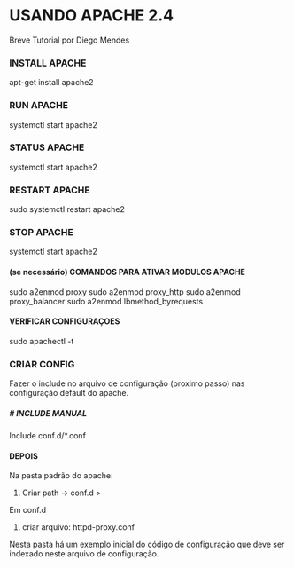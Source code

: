 
# USANDO APACHE 2.4
Breve Tutorial por Diego Mendes


### INSTALL APACHE
apt-get install apache2

### RUN APACHE
systemctl start apache2

### STATUS APACHE
systemctl start apache2

### RESTART APACHE
sudo systemctl restart apache2

### STOP APACHE
systemctl start apache2


#### (se necessário) COMANDOS PARA ATIVAR MODULOS APACHE
sudo a2enmod proxy
sudo a2enmod proxy_http
sudo a2enmod proxy_balancer
sudo a2enmod lbmethod_byrequests

#### VERIFICAR CONFIGURAÇOES
sudo apachectl -t


### CRIAR CONFIG
Fazer o include no arquivo de configuração (proximo passo) nas configuração default do apache.

##### # INCLUDE MANUAL
Include conf.d/*.conf

#### DEPOIS
Na pasta padrão do apache:
1. Criar path -> conf.d >

Em conf.d
1. criar arquivo: httpd-proxy.conf


Nesta pasta há um exemplo inicial do código de configuração que deve ser indexado neste arquivo de configuração.
